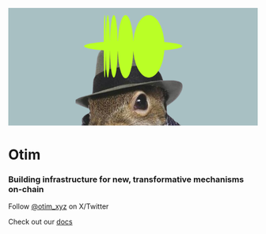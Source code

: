 ![otim shipit squirrel](./shipit-sneaking-otim-green.png)

# Otim

### Building infrastructure for new, transformative mechanisms on-chain

Follow [@otim_xyz](https://x.com/otim_xyz) on X/Twitter

Check out our [docs](https:/docs.otim.xyz)
